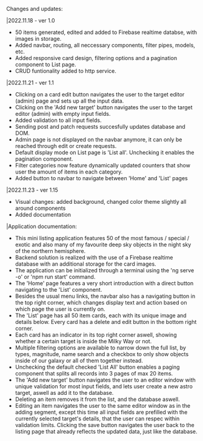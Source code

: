 Changes and updates:

|2022.11.18 - ver 1.0

- 50 items generated, edited and added to Firebase realtime databse, with images in storage.
- Added navbar, routing, all neccessary components, filter pipes, models, etc.
- Added responsive card design, filtering options and a pagination component to List page.
- CRUD funtionality added to http service.

|2022.11.21 - ver 1.1

- Clicking on a card edit button navigates the user to the target editor (admin) page and sets up all the input data.
- Clicking on the 'Add new target' button navigates the user to the target editor (admin) with empty input fields.
- Added validation to all input fields.
- Sending post and patch requests succesfully updates database and DOM.
- Admin page is not displayed on the navbar anymore, it can only be reached through edit or create requests.
- Default display mode on List page is 'List all'. Unchecking it enables the pagination component.
- Filter categories now feature dynamically updated counters that show user the amount of items in each category.
- Added button to navbar to navigate between 'Home' and 'List' pages

|2022.11.23 - ver 1.15

- Visual changes: added background, changed color theme slightly all around components
- Added documentation

|Application documentation:

- This mini listing application features 50 of the most famous / special / exotic and also many of my favourite deep sky objects in the night sky of the northern hemisphere.
- Backend solution is realized with the use of a Firebase realtime database with an additional storage for the card images.
- The application can be initialized through a terminal using the 'ng serve -o' or 'npm run start' command.
- The 'Home' page features a very short introduction with a direct button navigating to the 'List' component.
- Besides the usual menu links, the navbar also has a navigating button in the top right corner, which changes display text and action based on which page the user is currently on.
- The 'List' page has all 50 item cards, each with its unique image and details below. Every card has a delete and edit button in the bottom right corner.
- Each card has an indicator in its top right corner aswell, showing whether a certain target is inside the Milky Way or not.
- Multiple filtering options are available to narrow down the full list, by types, magnitude, name search and a checkbox to only show objects inside of our galaxy or all of them together instead.
- Unchecking the default checked 'List All' button enables a paging component that splits all records into 3 pages of max 20 items.
- The 'Add new target' button navigates the user to an editor window with unique validation for most input fields, and lets user create a new astro target, aswell as add it to the database.
- Deleting an item removes it from the list, and the database aswell.
- Editing an item navigates the user to the same editor window as in the adding segment, except this time all input fields are prefilled with the currently selected target's details, that the user can respec within validation limits. Clicking the save button navigates the user back to the listing page that already reflects the updated data, just like the database.
